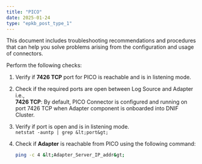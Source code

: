 ```yaml
---
title: "PICO"
date: 2025-01-24
type: "epkb_post_type_1"
---
```


This document includes troubleshooting recommendations and procedures that can help you solve problems arising from the configuration and usage of connectors.

Perform the following checks:

1. Verify if **7426 TCP** port for PICO is reachable and is in listening mode.

2. Check if the required ports are open between Log Source and Adapter i.e.,  
   **7426 TCP**: By default, PICO Connector is configured and running on port 7426 TCP when Adapter component is onboarded into DNIF Cluster.

3. Verify if port is open and is in listening mode.  
   `netstat -auntp | grep &lt;port&gt;`

4. Check if **Adapter** is reachable from PICO using the following command:

   ```bash
   ping -c 4 &lt;Adapter_Server_IP_addr&gt;
